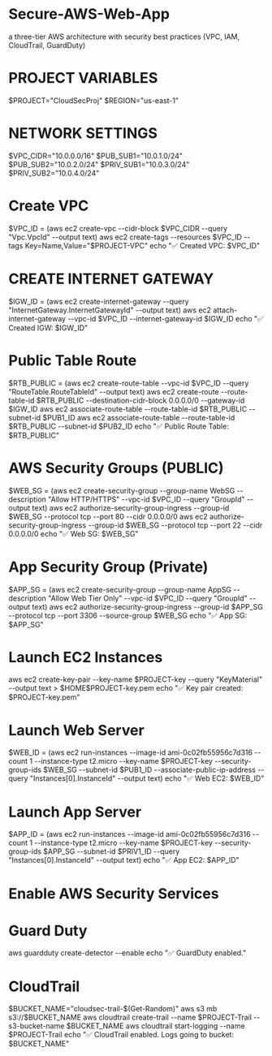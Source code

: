 # Secure-AWS-Web-App
a three-tier AWS architecture with security best practices (VPC, IAM, CloudTrail, GuardDuty)

# PROJECT VARIABLES
$PROJECT="CloudSecProj"
$REGION="us-east-1"

# NETWORK SETTINGS
$VPC_CIDR="10.0.0.0/16"
$PUB_SUB1="10.0.1.0/24"
$PUB_SUB2="10.0.2.0/24"
$PRIV_SUB1="10.0.3.0/24"
$PRIV_SUB2="10.0.4.0/24"

# Create VPC
$VPC_ID = (aws ec2 create-vpc --cidr-block $VPC_CIDR --query "Vpc.VpcId" --output text)
aws ec2 create-tags --resources $VPC_ID --tags Key=Name,Value="$PROJECT-VPC"
echo "✅ Created VPC: $VPC_ID"

# CREATE INTERNET GATEWAY
$IGW_ID = (aws ec2 create-internet-gateway --query "InternetGateway.InternetGatewayId" --output text)
aws ec2 attach-internet-gateway --vpc-id $VPC_ID --internet-gateway-id $IGW_ID
echo "✅ Created IGW: $IGW_ID"

# Public Table Route
$RTB_PUBLIC = (aws ec2 create-route-table --vpc-id $VPC_ID --query "RouteTable.RouteTableId" --output text)
aws ec2 create-route --route-table-id $RTB_PUBLIC --destination-cidr-block 0.0.0.0/0 --gateway-id $IGW_ID
aws ec2 associate-route-table --route-table-id $RTB_PUBLIC --subnet-id $PUB1_ID
aws ec2 associate-route-table --route-table-id $RTB_PUBLIC --subnet-id $PUB2_ID
echo "✅ Public Route Table: $RTB_PUBLIC"

# AWS Security Groups (PUBLIC)
$WEB_SG = (aws ec2 create-security-group --group-name WebSG --description "Allow HTTP/HTTPS" --vpc-id $VPC_ID --query "GroupId" --output text)
aws ec2 authorize-security-group-ingress --group-id $WEB_SG --protocol tcp --port 80 --cidr 0.0.0.0/0
aws ec2 authorize-security-group-ingress --group-id $WEB_SG --protocol tcp --port 22 --cidr 0.0.0.0/0
echo "✅ Web SG: $WEB_SG"

# App Security Group (Private) 
$APP_SG = (aws ec2 create-security-group --group-name AppSG --description "Allow Web Tier Only" --vpc-id $VPC_ID --query "GroupId" --output text)
aws ec2 authorize-security-group-ingress --group-id $APP_SG --protocol tcp --port 3306 --source-group $WEB_SG
echo "✅ App SG: $APP_SG"

# Launch EC2 Instances
aws ec2 create-key-pair --key-name $PROJECT-key --query "KeyMaterial" --output text > $HOME\$PROJECT-key.pem
echo "✅ Key pair created: $PROJECT-key.pem"

# Launch Web Server
$WEB_ID = (aws ec2 run-instances --image-id ami-0c02fb55956c7d316 --count 1 --instance-type t2.micro --key-name $PROJECT-key --security-group-ids $WEB_SG --subnet-id $PUB1_ID --associate-public-ip-address --query "Instances[0].InstanceId" --output text)
echo "✅ Web EC2: $WEB_ID"


# Launch App Server
$APP_ID = (aws ec2 run-instances --image-id ami-0c02fb55956c7d316 --count 1 --instance-type t2.micro --key-name $PROJECT-key --security-group-ids $APP_SG --subnet-id $PRIV1_ID --query "Instances[0].InstanceId" --output text)
echo "✅ App EC2: $APP_ID"

# Enable AWS Security Services

# Guard Duty
aws guardduty create-detector --enable
echo "✅ GuardDuty enabled."

# CloudTrail
$BUCKET_NAME="cloudsec-trail-$(Get-Random)"
aws s3 mb s3://$BUCKET_NAME
aws cloudtrail create-trail --name $PROJECT-Trail --s3-bucket-name $BUCKET_NAME
aws cloudtrail start-logging --name $PROJECT-Trail
echo "✅ CloudTrail enabled. Logs going to bucket: $BUCKET_NAME"
